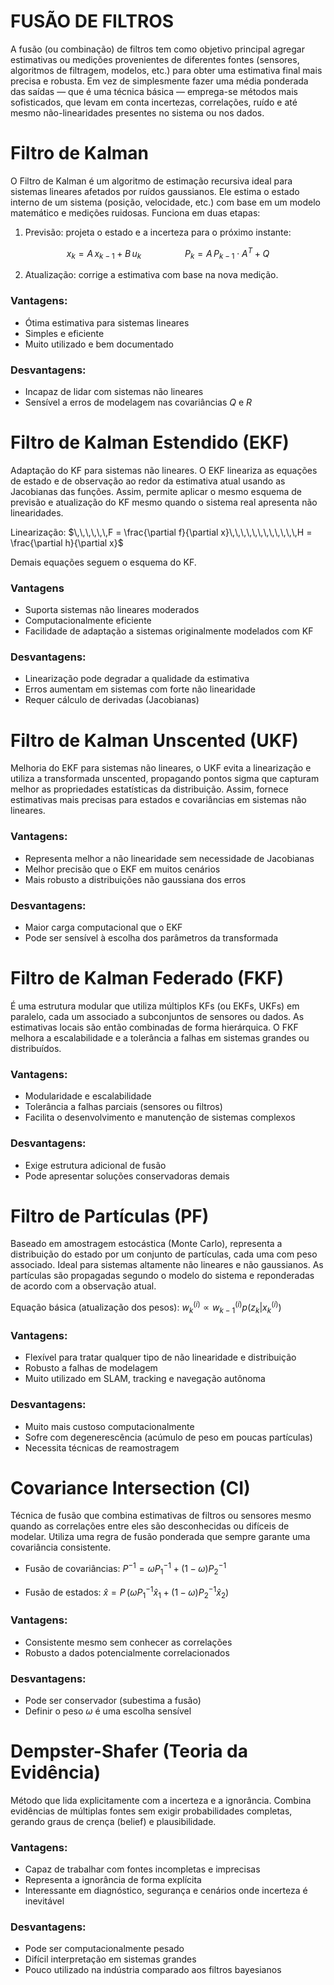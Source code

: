 # FUSÃO DE FILTROS

A fusão (ou combinação) de filtros tem como objetivo principal agregar estimativas ou medições provenientes de diferentes fontes (sensores, algoritmos de filtragem, modelos, etc.) para obter uma estimativa final mais precisa e robusta. Em vez de simplesmente fazer uma média ponderada das saídas — que é uma técnica básica — emprega-se métodos mais sofisticados, que levam em conta incertezas, correlações, ruído e até mesmo não-linearidades presentes no sistema ou nos dados.

# Filtro de Kalman
O Filtro de Kalman é um algoritmo de estimação recursiva ideal para sistemas lineares afetados por ruídos gaussianos. Ele estima o estado interno de um sistema (posição, velocidade, etc.) com base em um modelo matemático e medições ruidosas. Funciona em duas etapas:

1. Previsão: projeta o estado e a incerteza para o próximo instante:

$$x_k = A\, x_{k-1} + B\, u_k \,\,\,\,\,\,\,\,\,\,\,\,\,\,\, \,\,\,\,\,\,\,\,\,\,\,\,\,\,\, P_k = A\,P_{k-1}\cdot A^T+ Q $$

2. Atualização: corrige a estimativa com base na nova medição.

### Vantagens:
- Ótima estimativa para sistemas lineares
- Simples e eficiente
- Muito utilizado e bem documentado

### Desvantagens:
- Incapaz de lidar com sistemas não lineares
- Sensível a erros de modelagem nas covariâncias $Q$ e $R$

# Filtro de Kalman Estendido (EKF)
Adaptação do KF para sistemas não lineares. O EKF lineariza as equações de estado e de observação ao redor da estimativa atual usando as Jacobianas das funções. Assim, permite aplicar o mesmo esquema de previsão e atualização do KF mesmo quando o sistema real apresenta não linearidades.

Linearização: $\,\,\,\,\,\,F = \frac{\partial f}{\partial x}\,\,\,\,\,\,\,\,\,\,\,\,H = \frac{\partial h}{\partial x}$

Demais equações seguem o esquema do KF.

### Vantagens
- Suporta sistemas não lineares moderados
- Computacionalmente eficiente
- Facilidade de adaptação a sistemas originalmente modelados com KF

### Desvantagens:
- Linearização pode degradar a qualidade da estimativa
- Erros aumentam em sistemas com forte não linearidade
- Requer cálculo de derivadas (Jacobianas)

# Filtro de Kalman Unscented (UKF)
Melhoria do EKF para sistemas não lineares, o UKF evita a linearização e utiliza a transformada unscented, propagando pontos sigma que capturam melhor as propriedades estatísticas da distribuição. Assim, fornece estimativas mais precisas para estados e covariâncias em sistemas não lineares.

### Vantagens:
- Representa melhor a não linearidade sem necessidade de Jacobianas
- Melhor precisão que o EKF em muitos cenários
- Mais robusto a distribuições não gaussiana dos erros

### Desvantagens:
- Maior carga computacional que o EKF
- Pode ser sensível à escolha dos parâmetros da transformada

# Filtro de Kalman Federado (FKF)
É uma estrutura modular que utiliza múltiplos KFs (ou EKFs, UKFs) em paralelo, cada um associado a subconjuntos de sensores ou dados. As estimativas locais são então combinadas de forma hierárquica. O FKF melhora a escalabilidade e a tolerância a falhas em sistemas grandes ou distribuídos.

### Vantagens:
- Modularidade e escalabilidade
- Tolerância a falhas parciais (sensores ou filtros)
- Facilita o desenvolvimento e manutenção de sistemas complexos

### Desvantagens:
- Exige estrutura adicional de fusão
- Pode apresentar soluções conservadoras demais

# Filtro de Partículas (PF)
Baseado em amostragem estocástica (Monte Carlo), representa a distribuição do estado por um conjunto de partículas, cada uma com peso associado. Ideal para sistemas altamente não lineares e não gaussianos. As partículas são propagadas segundo o modelo do sistema e reponderadas de acordo com a observação atual.

Equação básica (atualização dos pesos): $w_{k}^{(i)} \propto w_{k - 1}^{(i)} p(z_k | x_k^{(i)})$

###  Vantagens:
- Flexível para tratar qualquer tipo de não linearidade e distribuição
- Robusto a falhas de modelagem
- Muito utilizado em SLAM, tracking e navegação autônoma

### Desvantagens:
- Muito mais custoso computacionalmente
- Sofre com degenerescência (acúmulo de peso em poucas partículas)
- Necessita técnicas de reamostragem

# Covariance Intersection (CI)
Técnica de fusão que combina estimativas de filtros ou sensores mesmo quando as correlações entre eles são desconhecidas ou difíceis de modelar. Utiliza uma regra de fusão ponderada que sempre garante uma covariância consistente.

- Fusão de covariâncias: $P^{-1} = \omega P_1^{-1} + (1 - \omega) P_2^{-1}$

- Fusão de estados: $\hat{x} = P\,(\omega P_1^{-1}\hat{x}_1 + (1 - \omega) P_2^{-1}\hat{x}_2)$

### Vantagens:
- Consistente mesmo sem conhecer as correlações
- Robusto a dados potencialmente correlacionados

### Desvantagens:
- Pode ser conservador (subestima a fusão)
- Definir o peso $\omega$ é uma escolha sensível

# Dempster-Shafer (Teoria da Evidência)
Método que lida explicitamente com a incerteza e a ignorância. Combina evidências de múltiplas fontes sem exigir probabilidades completas, gerando graus de crença (belief) e plausibilidade.

### Vantagens:
- Capaz de trabalhar com fontes incompletas e imprecisas
- Representa a ignorância de forma explícita
- Interessante em diagnóstico, segurança e cenários onde incerteza é inevitável

### Desvantagens:
- Pode ser computacionalmente pesado
- Difícil interpretação em sistemas grandes
- Pouco utilizado na indústria comparado aos filtros bayesianos

